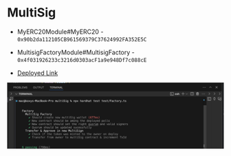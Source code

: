 # MultiSig

- MyERC20Module#MyERC20 - `0x90b2da112105CB961569379C37624992FA352E5C`
- MultisigFactoryModule#MultisigFactory - `0x4f031926233c3216d0303acF1a9e948Df7c088cE`

- [Deployed Link](https://sepolia-blockscout.lisk.com/address/0x4f031926233c3216d0303acF1a9e948Df7c088cE#code)

![Testing](./test.png)